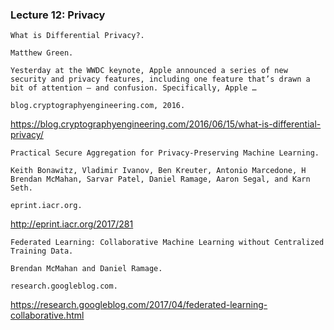### Lecture 12: Privacy
```
What is Differential Privacy?.

Matthew Green.

Yesterday at the WWDC keynote, Apple announced a series of new security and privacy features, including one feature that’s drawn a bit of attention — and confusion. Specifically, Apple …

blog.cryptographyengineering.com, 2016.
```
https://blog.cryptographyengineering.com/2016/06/15/what-is-differential-privacy/

```
Practical Secure Aggregation for Privacy-Preserving Machine Learning.

Keith Bonawitz, Vladimir Ivanov, Ben Kreuter, Antonio Marcedone, H Brendan McMahan, Sarvar Patel, Daniel Ramage, Aaron Segal, and Karn Seth.

eprint.iacr.org.
```
http://eprint.iacr.org/2017/281

```
Federated Learning: Collaborative Machine Learning without Centralized Training Data.

Brendan McMahan and Daniel Ramage.

research.googleblog.com.

```
https://research.googleblog.com/2017/04/federated-learning-collaborative.html

